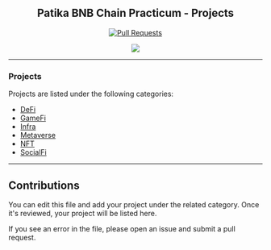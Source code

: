 <h2 align="center">Patika BNB Chain Practicum - Projects</h2>

<p align="center">
  <a href="https://github.com/ConsenSys-Academy/Blockchain-Developer-Bootcamp/pulls">
    <img src="https://img.shields.io/badge/PRs-welcome-brightgreen.svg?longCache=true" alt="Pull Requests">
  </a>
</p>

<p align="center">
  <a href="https://twitter.com/ConsenSysAcad" target="_blank">
    <img src="https://img.shields.io/twitter/follow/ConsenSysAcad.svg?logo=twitter">
  </a>
</p>

---

### Projects

Projects are listed under the following categories:

- [DeFi](DeFi)
- [GameFi](GameFi)
- [Infra](Infra)
- [Metaverse](Metaverse)
- [NFT](NFT)
- [SocialFi](SocialFi)

---

## Contributions

You can edit this file and add your project under the related category. Once it's reviewed, your project will be listed here.

If you see an error in the file, please open an issue and submit a pull request.
